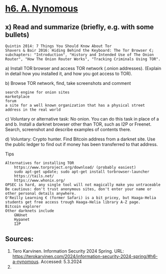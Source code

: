 # [h6. A. Nynomous](https://terokarvinen.com/2024/information-security-2024-spring/#h6-a-nynomous)

## x) Read and summarize (briefly, e.g. with some bullets)

    Quintin 2014: 7 Things You Should Know About Tor
    Shavers & Bair 2016: Hiding Behind the Keyboard: The Tor Browser €; subchapters: "Introduction", "History and Intended Use of The Onion Router", "How The Onion Router Works", "Tracking Criminals Using TOR".

a) Install TOR browser and access TOR network (.onion addresses). (Explain in detail how you installed it, and how you got access to TOR).

b) Browse TOR network, find, take screenshots and comment

    search engine for onion sites
    marketplace
    forum
    a site for a well known organization that has a physical street address in the real world

c) Voluntary or alternative task: No onion. You can do this task in place of a and b. Install a darknet browser other than TOR, such as I2P or Freenet. Search, screenshot and describe examples of contents there.

d) Voluntary: Crypto hunter. Find Bitcoin address from a darknet site. Use the public ledger to find out if money has been transferred to that address.

Tips

    Alternatives for installing TOR
        https://www.torproject.org/download/ (probably easiest)
        sudo apt-get update; sudo apt-get install torbrowser-launcher
        https://tails.net/
        https://www.whonix.org/
    OPSEC is hard, any single tool will not magically make you untraceable
    Be cautious: don't trust anonymous sites, don't enter your name or other personal details anywhere.
    O'Reilly Learning € (former Safari) is a bit pricey, but Haaga-Helia students get free access trough Haaga-Helia library A-Z page.
    Bitcoin explorer
    Other darknets include
        GNUnet
        Hypanet
        I2P

## Sources:
1. Tero Karvinen. Information Security 2024 Spring. URL: https://terokarvinen.com/2024/information-security-2024-spring/#h6-a-nynomous. Accessed: 5.3.2024
2. 
